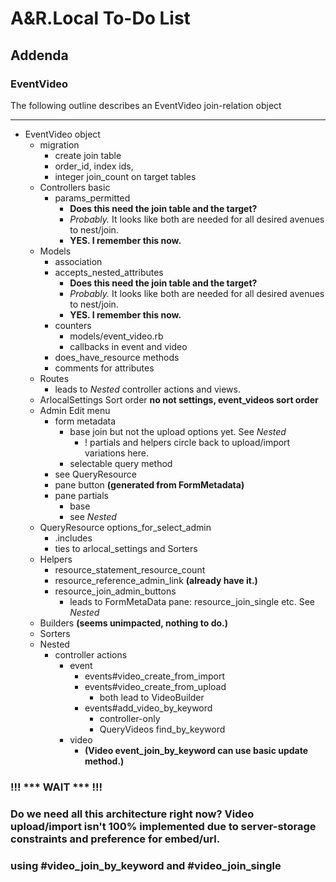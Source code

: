 # A&R.Local To-Do List

## Addenda

### EventVideo

The following outline describes an EventVideo join-relation object

---

- EventVideo object
  + migration
    + create join table
    + order_id, index ids,
    + integer join_count on target tables
  + Controllers basic
    + params_permitted
      + **Does this need the join table and the target?**
      + *Probably.* It looks like both are needed for all desired avenues to nest/join.
      + **YES. I remember this now.**
  + Models
    + association
    + accepts_nested_attributes
      + **Does this need the join table and the target?**
      + *Probably.* It looks like both are needed for all desired avenues to nest/join.
      + **YES. I remember this now.**
    + counters
      + models/event_video.rb
      + callbacks in event and video
    + does_have_resource methods
    + comments for attributes
  + Routes
    + leads to _Nested_ controller actions and views.
  - ArlocalSettings Sort order **no not settings, event_videos sort order**
  * Admin Edit menu
    + form metadata
      + base join but not the upload options yet. See _Nested_
        - ! partials and helpers circle back to upload/import variations here.
      - selectable query method
    + see QueryResource
    + pane button **(generated from FormMetadata)**
    + pane partials
      + base
      + see _Nested_
  * QueryResource options_for_select_admin
    + .includes
    - ties to arlocal_settings and Sorters
  + Helpers
    + resource_statement_resource_count
    + resource_reference_admin_link **(already have it.)**
    + resource_join_admin_buttons
      + leads to FormMetaData pane: resource_join_single etc. See _Nested_
  + Builders **(seems unimpacted, nothing to do.)**
  - Sorters
  + Nested
    * controller actions
      * event
        + events#video_create_from_import
        + events#video_create_from_upload
          - both lead to VideoBuilder
        + events#add_video_by_keyword
          + controller-only
          + QueryVideos find_by_keyword
      + video
        + **(Video event_join_by_keyword can use basic update method.)**

###   !!! *** WAIT *** !!!
###   Do we need all this architecture right now? Video upload/import isn't 100% implemented due to server-storage constraints and preference for embed/url.
###   using #video_join_by_keyword and #video_join_single
